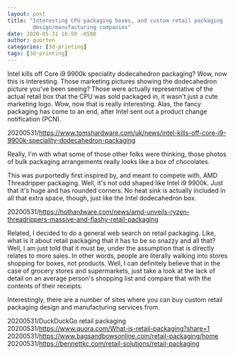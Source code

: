 ```yaml
---
layout: post
title: "Interesting CPU packaging boxes, and custom retail packaging
        design/manufacturing companies"
date: 2020-05-31 16:59 -0500
author: quorten
categories: [3d-printing]
tags: [3d-printing]
---
```


Intel kills off Core i9 9900k speciality dodecahedron packaging?  Wow,
now this is interesting.  Those marketing pictures showing the
dodecahedron picture you've been seeing?  Those were actually
representative of the actual retail box that the CPU was sold packaged
in, it wasn't just a cute marketing logo.  Wow, now that is really
interesting.  Alas, the fancy packaging has come to an end, after
Intel sent out a product change notification (PCN).

20200531/https://www.tomshardware.com/uk/news/intel-kills-off-core-i9-9900k-speciality-dodecahedron-packaging

Really, I'm with what some of those other folks were thinking, those
photos of bulk packaging arrangements really looks like a box of
chocolates.

This was purportedly first inspired by, and meant to compete with, AMD
Threadripper packaging.  Well, it's not odd shaped like Intel i9
9900k.  Just that it's huge and has rounded corners.  No heat sink is
actually included in all that extra space, though, just like the Intel
dodecahedron box.

20200531/https://hothardware.com/news/amd-unveils-ryzen-threadrippers-massive-and-flashy-retail-packaging

<!-- more -->

Related, I decided to do a general web search on retail packaging.
Like, what is it about retail packaging that it has to be so snazzy
and all that?  Well, I am just told that it must be, under the
assumption that is directly relates to more sales.  In other words,
people are literally walking into stores shopping for boxes, not
products.  Well, I can definitely believe that in the case of grocery
stores and supermarkets, just take a look at the lack of detail on an
average person's shopping list and compare that with the contents of
their receipts.

Interestingly, there are a number of sites where you
can buy custom retail packaging design and manufacturing services
from.

20200531/DuckDuckGo retail packaging  
20200531/https://www.quora.com/What-is-retail-packaging?share=1  
20200531/https://www.bagsandbowsonline.com/retail-packaging/home  
20200531/https://bennettkc.com/retail-solutions/retail-packaging
